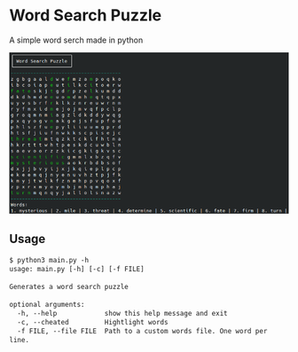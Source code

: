 # Word Search Puzzle
A simple word serch made in python

![#demo](./demo.png)

## Usage

```
$ python3 main.py -h              
usage: main.py [-h] [-c] [-f FILE]

Generates a word search puzzle

optional arguments:
  -h, --help            show this help message and exit
  -c, --cheated         Hightlight words
  -f FILE, --file FILE  Path to a custom words file. One word per line.
```